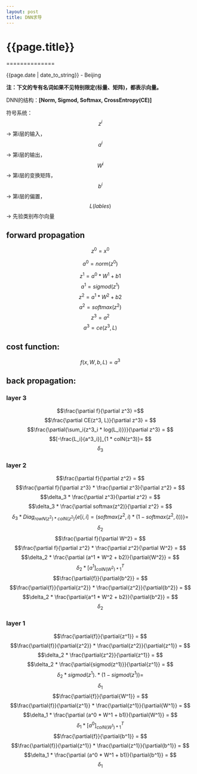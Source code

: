 ```yaml
---
layout: post
title: DNN求导
---
```


# {{page.title}}
==============

<p class="meta">{{page.date | date_to_string}} - Beijing</p>

**注：下文的专有名词如果不见特别限定(标量、矩阵)，都表示向量。**

DNN的结构：**[Norm, Sigmod, Softmax, CrossEntropy(CE)]**

符号系统：$$z^i$$ -> 第i层的输入，$$a^i$$ -> 第i层的输出，$$W^i$$ -> 第i层的变换矩阵，$$b^i$$ -> 第i层的偏置，$$L(lables)$$ -> 先验类别布尔向量

## forward propagation
$$z^0 = x^0$$

$$a^0 = norm(z^0)$$

$$z^1 = a^0 * W^1 + b1$$
$$a^1 = sigmod(z^1)$$
$$z^2 = a^1 * W^2 + b2$$
$$a^2 = softmax(z^2)$$
$$z^3 = a^2$$
$$a^3 = ce(z^3, L)$$
## cost function: 
$$f(x, W, b, L) = a^3 $$

## back propagation:

### layer 3
$$\frac{\partial f}{\partial z^3} =$$
$$\frac{\partial CE(z^3, L)}{\partial z^3} = $$
$$\frac{\partial{\sum_i{z^3_i * log(L_i)}}}{\partial z^3} = $$
$$[-\frac{L_i}{a^3_i}]_{1 * colN(z^3)}= $$
$$\delta_3$$

### layer 2
$$\frac{\partial f}{\partial z^2} = $$
$$\frac{\partial f}{\partial z^3} * \frac{\partial z^3}{\partial z^2} = $$
$$\delta_3 * \frac{\partial z^3}{\partial z^2} = $$
$$\delta_3 * \frac{\partial softmax(z^2)}{\partial z^2} = $$
$$\delta_3 * Diag_{rowN(z^2) * colN(z^2)} \{e[i, i] = (softmax(z^2, i) * (1 - softmax(z^2, i)))\} = $$
$$\delta_2$$
$$\frac{\partial f}{\partial W^2} = $$
$$\frac{\partial f}{\partial z^2} * \frac{\partial z^2}{\partial W^2} = $$
$$\delta_2 * \frac{\partial (a^1 * W^2 + b2)}{\partial{W^2}} = $$
$$\delta_2 * [a^1]^T_{colN(W^2)*1}$$
$$\frac{\partial{f}}{\partial{b^2}} = $$
$$\frac{\partial{f}}{\partial{z^2}} * \frac{\partial{z^2}}{\partial{b^2}} = $$
$$\delta_2 * \frac{\partial{a^1 * W^2 + b2}}{\partial{b^2}} = $$
$$\delta_2$$

### layer 1
$$\frac{\partial{f}}{\partial{z^1}} = $$
$$\frac{\partial{f}}{\partial{z^2}} * \frac{\partial{z^2}}{\partial{z^1}} = $$
$$\delta_2 * \frac{\partial{z^2}}{\partial{z^1}} = $$
$$\delta_2 * \frac{\partial{sigmod(z^1)}}{\partial{z^1}} = $$
$$\delta_2 * sigmod(z^1) .* (1 - sigmod(z^1)) = $$
$$\delta_1$$
$$\frac{\partial{f}}{\partial{W^1}} = $$
$$\frac{\partial{f}}{\partial{z^1}} * \frac{\partial{z^1}}{\partial{W^1}} = $$
$$\delta_1 * \frac{\partial (a^0 * W^1 + b1)}{\partial{W^1}} = $$
$$\delta_1 * [a^0]^T_{colN(W^1)*1}$$
$$\frac{\partial{f}}{\partial{b^1}} = $$
$$\frac{\partial{f}}{\partial{z^1}} * \frac{\partial{z^1}}{\partial{b^1}} = $$
$$\delta_1 * \frac{\partial (a^0 * W^1 + b1)}{\partial{b^1}} = $$
$$\delta_1$$

